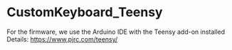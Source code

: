 # CustomKeyboard_Teensy

For the firmware, we use the Arduino IDE with the Teensy add-on installed
Details: https://www.pjrc.com/teensy/
